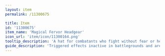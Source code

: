 ```yaml
---
layout: item
permalink: /11300675

title: Item
id: '11300675'
item_name: 'Magical Fervor Headgear'
icon_url: 'item/icon/11300164.png'
tooltip_description: 'A hat for combatants who fight without fear or hesitation.'
guide_description: 'Triggered effects inactive in battlegrounds and arenas.'
---
```

